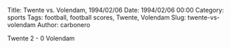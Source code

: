 Title: Twente vs. Volendam, 1994/02/06
Date: 1994/02/06 00:00
Category: sports
Tags: football, football scores, Twente, Volendam
Slug: twente-vs-volendam
Author: carbonero


Twente 2 - 0 Volendam
